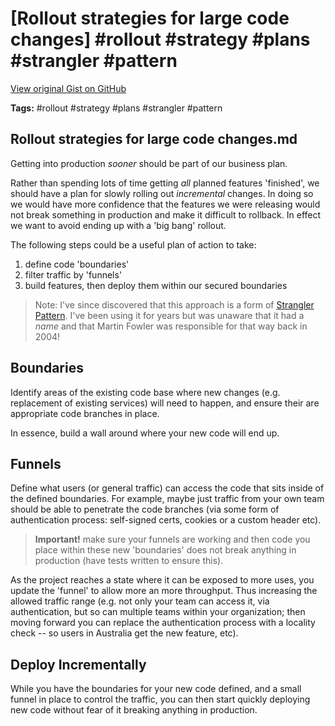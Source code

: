 # [Rollout strategies for large code changes] #rollout #strategy #plans #strangler #pattern

[View original Gist on GitHub](https://gist.github.com/Integralist/0feb183ff45964403b2722f2f37c40cb)

**Tags:** #rollout #strategy #plans #strangler #pattern

## Rollout strategies for large code changes.md

Getting into production _sooner_ should be part of our business plan.

Rather than spending lots of time getting _all_ planned features 'finished', we should have a plan for slowly rolling out _incremental_ changes. In doing so we would have more confidence that the features we were releasing would not break something in production and make it difficult to rollback. In effect we want to avoid ending up with a 'big bang' rollout.

The following steps could be a useful plan of action to take:

1. define code 'boundaries'
2. filter traffic by 'funnels'
3. build features, then deploy them within our secured boundaries

> Note: I've since discovered that this approach is a form of [Strangler Pattern](https://www.martinfowler.com/bliki/StranglerApplication.html). I've been using it for years but was unaware that it had a _name_ and that Martin Fowler was responsible for that way back in 2004!

## Boundaries

Identify areas of the existing code base where new changes (e.g. replacement of existing services) will need to happen, and ensure their are appropriate code branches in place. 

In essence, build a wall around where your new code will end up.

## Funnels

Define what users (or general traffic) can access the code that sits inside of the defined boundaries. For example, maybe just traffic from your own team should be able to penetrate the code branches (via some form of authentication process: self-signed certs, cookies or a custom header etc).

> **Important!** make sure your funnels are working and then code you place within these new 'boundaries' does not break anything in production (have tests written to ensure this).

As the project reaches a state where it can be exposed to more uses, you update the 'funnel' to allow more an more throughput. Thus increasing the allowed traffic range (e.g. not only your team can access it, via authentication, but so can multiple teams within your organization; then moving forward you can replace the authentication process with a locality check -- so users in Australia get the new feature, etc).

## Deploy Incrementally

While you have the boundaries for your new code defined, and a small funnel in place to control the traffic, you can then start quickly deploying new code without fear of it breaking anything in production.

